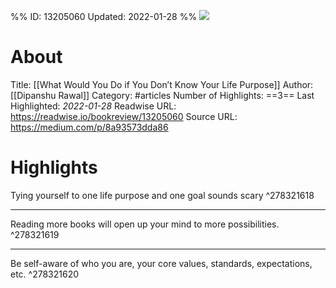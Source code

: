 %%
ID: 13205060
Updated: 2022-01-28
%%
![](https://readwise-assets.s3.amazonaws.com/static/images/article3.5c705a01b476.png)

# About
Title: [[What Would You Do if You Don’t Know Your Life Purpose]]
Author: [[Dipanshu Rawal]]
Category: #articles
Number of Highlights: ==3==
Last Highlighted: *2022-01-28*
Readwise URL: https://readwise.io/bookreview/13205060
Source URL: https://medium.com/p/8a93573dda86


# Highlights 
Tying yourself to one life purpose and one goal sounds scary  ^278321618

---

Reading more books will open up your mind to more possibilities.  ^278321619

---

Be self-aware of who you are, your core values, standards, expectations, etc.  ^278321620

